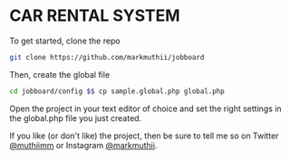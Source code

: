 CAR RENTAL SYSTEM
=================

To get started, clone the repo

```bash
git clone https://github.com/markmuthii/jobboard
```

Then, create the global file

```bash
cd jobboard/config $$ cp sample.global.php global.php
```

Open the project in your text editor of choice and set the right settings in the global.php file you just created.

If you like (or don't like) the project, then be sure to tell me so on Twitter [@muthiimm](https://twitter.com/muthiimm) or Instagram [@markmuthii](https://instagram.com/markmuthii).